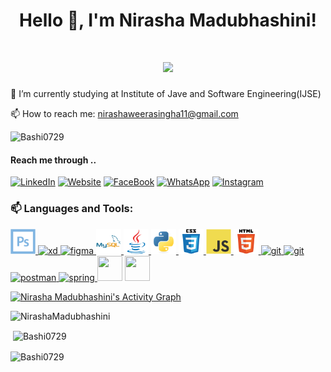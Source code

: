 
<h1 align="center">Hello 👋, I'm Nirasha Madubhashini!</h1>

<h1 align="center"><img  src="https://readme-typing-svg.herokuapp.com?size=32&vCenter=true&width=760&lines=Welcome+to+my+GitHub+Profile."></h1>


🌱 I’m currently studying at Institute of Jave and Software Engineering(IJSE)

📫 How to reach me: nirashaweerasingha11@gmail.com

<p align="left"> <img src="https://komarev.com/ghpvc/?username=NirashaMadubhashini&label=Profile%20views&color=0e75b6&style=flat" alt="Bashi0729" /> </p>

#### Reach me through ..

[![LinkedIn][linkedin-shield]][linkedin-url]
[![Website][website-shield]][website-url]
[![FaceBook][faceBook-shield]][faceBook-url]
[![WhatsApp][whatsApp-shield]][whatsApp-url]
[![Instagram][instagram-shield]][instagram-url]


[linkedin-shield]: https://img.shields.io/badge/LinkedIn-0077B5?style=for-the-badge&logo=linkedin&logoColor=white
[linkedin-url]: http://www.linkedin.com/in/nirasha-madubhashini-888877201

[website-shield]: https://img.shields.io/badge/website-000000?style=for-the-badge&logo=About.me&logoColor=white
[website-url]: https://myofficialweb.000webhostapp.com/

[faceBook-shield]:https://img.shields.io/badge/Facebook-1877F2?style=for-the-badge&logo=facebook&logoColor=white
[faceBook-url]: https://www.facebook.com/nirasha.madubhashini.1/

[whatsApp-shield]:https://img.shields.io/badge/WhatsApp-25D366?style=for-the-badge&logo=whatsapp&logoColor=white
[whatsApp-url]: https://web.whatsapp.com/

[instagram-shield]:https://img.shields.io/badge/Instagram-E4405F?style=for-the-badge&logo=instagram&logoColor=white
[instagram-url]: https://www.instagram.com/_nishu_bashi_/

<h3 align="left">📫 Languages and Tools:</h3>
<a href="https://www.photoshop.com/en" target="_blank"> <img src="https://raw.githubusercontent.com/devicons/devicon/master/icons/photoshop/photoshop-line.svg" alt="photoshop" width="40" height="40"/> </a> 
<a href="https://www.adobe.com/products/xd.html" target="_blank"> <img src="https://cdn.worldvectorlogo.com/logos/adobe-xd.svg" alt="xd" width="40" height="40"/> </a> 
<a href="https://www.figma.com/" target="_blank"> <img src="https://www.vectorlogo.zone/logos/figma/figma-icon.svg" alt="figma" width="40" height="40"/> </a>
<a href="https://www.mysql.com/" target="_blank"> <img src="https://raw.githubusercontent.com/devicons/devicon/master/icons/mysql/mysql-original-wordmark.svg" alt="mysql" width="40" height="40"/> </a>
<a href="https://www.java.com" target="_blank"> <img src="https://raw.githubusercontent.com/devicons/devicon/master/icons/java/java-original.svg" alt="java" width="40" height="40"/> </a></a></a> 
<a href="https://www.python.org" target="_blank"> <img src="https://raw.githubusercontent.com/devicons/devicon/master/icons/python/python-original.svg" alt="python" width="40" height="40"/> </a>
<a href="https://www.w3schools.com/css/" target="_blank"> <img src="https://raw.githubusercontent.com/devicons/devicon/master/icons/css3/css3-original-wordmark.svg" alt="css3" width="40" height="40"/> </a>
<a href="https://developer.mozilla.org/en-US/docs/Web/JavaScript" target="_blank"> <img src="https://raw.githubusercontent.com/devicons/devicon/master/icons/javascript/javascript-original.svg" alt="javascript" width="40" height="40"/> </a>
<a href="https://www.w3.org/html/" target="_blank"> <img src="https://raw.githubusercontent.com/devicons/devicon/master/icons/html5/html5-original-wordmark.svg" alt="html5" width="40" height="40"/> </a>
<a href="https://git-scm.com/" target="_blank"> <img src="https://www.vectorlogo.zone/logos/git-scm/git-scm-icon.svg" alt="git" width="40" height="40"/> </a>
<a href="https://git-scm.com/" target="_blank"> <img src="https://www.vectorlogo.zone/logos/hibernate/hibernate-icon.svg" alt="git" width="40" height="40"/> </a>
<a href="https://postman.com" target="_blank"> <img src="https://www.vectorlogo.zone/logos/getpostman/getpostman-icon.svg" alt="postman" width="40" height="40"/> </a>
<a href="https://spring.io/" target="_blank"> <img src="https://www.vectorlogo.zone/logos/springio/springio-icon.svg" alt="spring" width="40" height="40"/>
<a href="https://www.jetbrains.com/idea/" target="_blank"> <img src="https://img.icons8.com/color/48/000000/intellij-idea.png" width="40" height="40"/></a>
<a href="https://gluonhq.com/products/scene-builder/" target="_blank"> <img src="https://i2.wp.com/gluonhq.com/wp-content/uploads/2015/02/SceneBuilderLogo.png?fit=781%2C781&ssl=1" width="40" height="40"/></a>

<!-- [![Nirasha's GitHub activity graph](https://activity-graph.herokuapp.com/graph?username=NirashaMadubhashini&&theme=rogue)](https://github.com/NirashaMadubhashini) -->

<a href="https://github.com/NirashaMadubhashini/github-readme-activity-graph"><img alt="Nirasha Madubhashini's Activity Graph" src="https://activity-graph.herokuapp.com/graph?username=NirashaMadubhashini&bg_color=0D1117&color=5BCDEC&line=5BCDEC&point=FFFFFF&hide_border=true" /></a>

 
<p>&nbsp;<img align="left" src="https://github-readme-stats.vercel.app/api/top-langs?username=NirashaMadubhashini&show_icons=true&locale=en&layout=compact&theme=tokyonight" alt="NirashaMadubhashini" /></p>

<!-- <p><img align="left" src="https://github-readme-stats.vercel.app/api/top-langs?username=NirashaMadubhashini&show_icons=true&locale=en&layout=compact&theme=tokyonight" alt="Bashi0729" /></p> -->

<p>&nbsp;<img align="center" src="https://github-readme-stats.vercel.app/api?username=NirashaMadubhashini&show_icons=true&locale=en&theme=tokyonight" alt="Bashi0729" /></p>

<p><img align="center" src="https://github-readme-streak-stats.herokuapp.com/?user=NirashaMadubhashini&&theme=tokyonight" alt="Bashi0729" /></p>


